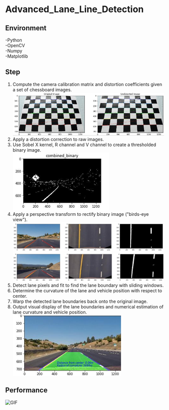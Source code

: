 # Advanced_Lane_Line_Detection

## Environment 
-Python                 
-OpenCV                     
-Numpy                    
-Matplotlib

## Step
1. Compute the camera calibration matrix and distortion coefficients given a set of chessboard images.    
![Image text](https://github.com/Yunying-Chen/Advanced_Lane_Line_Detection/blob/master/img/undistort.jpg)                    
2. Apply a distortion correction to raw images.                                                         
3. Use Sobel X kernel, R channel and V channel to create a thresholded binary image.                         
![Image text](https://github.com/Yunying-Chen/Advanced_Lane_Line_Detection/blob/master/img/binary.jpg)                   
4. Apply a perspective transform to rectify binary image ("birds-eye view").                         
![Image text](https://github.com/Yunying-Chen/Advanced_Lane_Line_Detection/blob/master/img/straightLine.jpg)                 
![Image text](https://github.com/Yunying-Chen/Advanced_Lane_Line_Detection/blob/master/img/CurveLine.jpg)                 
6. Detect lane pixels and fit to find the lane boundary with sliding windows.                                                             
6. Determine the curvature of the lane and vehicle position with respect to center.                                              
7. Warp the detected lane boundaries back onto the original image.                           
8. Output visual display of the lane boundaries and numerical estimation of lane curvature and vehicle position.                       
![Image text](https://github.com/Yunying-Chen/Advanced_Lane_Line_Detection/blob/master/img/FillLane.jpg) 

## Performance
![GIF](https://github.com/Yunying-Chen/Behavioral_Cloning/blob/master/image/Animation.gif)
